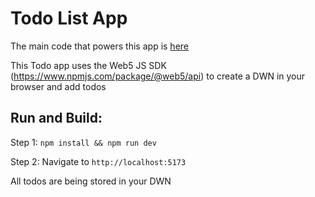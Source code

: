 # Todo List App <!-- omit from toc --> 

The main code that powers this app is [here](./src/App.vue)

This Todo app uses the Web5 JS SDK (https://www.npmjs.com/package/@web5/api) to create a DWN in your browser and add todos

## Run and Build:
Step 1: `npm install && npm run dev`

Step 2: Navigate to `http://localhost:5173` <br />

All todos are being stored in your DWN
